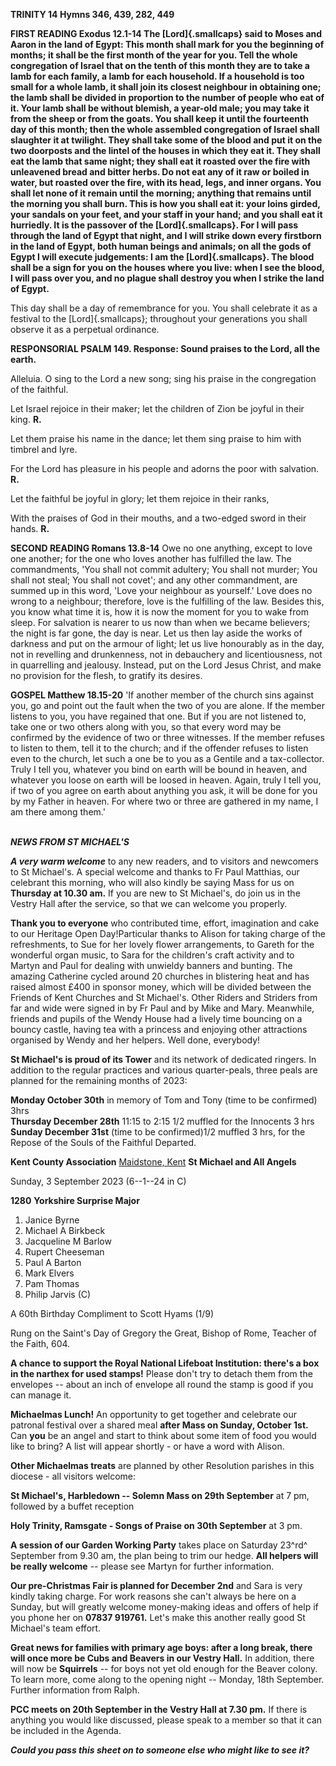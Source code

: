 **TRINITY 14 Hymns 346, 439, 282, 449**

**FIRST READING Exodus 12.1-14 The [Lord]{.smallcaps} said to Moses and
Aaron in the land of Egypt: This month shall mark for you the beginning
of months; it shall be the first month of the year for you. Tell the
whole congregation of Israel that on the tenth of this month they are to
take a lamb for each family, a lamb for each household. If a household
is too small for a whole lamb, it shall join its closest neighbour in
obtaining one; the lamb shall be divided in proportion to the number of
people who eat of it. Your lamb shall be without blemish, a year-old
male; you may take it from the sheep or from the goats. You shall keep
it until the fourteenth day of this month; then the whole assembled
congregation of Israel shall slaughter it at twilight. They shall take
some of the blood and put it on the two doorposts and the lintel of the
houses in which they eat it. They shall eat the lamb that same night;
they shall eat it roasted over the fire with unleavened bread and bitter
herbs. Do not eat any of it raw or boiled in water, but roasted over the
fire, with its head, legs, and inner organs. You shall let none of it
remain until the morning; anything that remains until the morning you
shall burn. This is how you shall eat it: your loins girded, your
sandals on your feet, and your staff in your hand; and you shall eat it
hurriedly. It is the passover of the [Lord]{.smallcaps}. For I will pass
through the land of Egypt that night, and I will strike down every
firstborn in the land of Egypt, both human beings and animals; on all
the gods of Egypt I will execute judgements: I am
the [Lord]{.smallcaps}. The blood shall be a sign for you on the houses
where you live: when I see the blood, I will pass over you, and no
plague shall destroy you when I strike the land of Egypt.**

This day shall be a day of remembrance for you. You shall celebrate it
as a festival to the [Lord]{.smallcaps}; throughout your generations you
shall observe it as a perpetual ordinance.

**RESPONSORIAL PSALM 149. Response: Sound praises to the Lord, all the
earth.**

Alleluia. O sing to the Lord a new song; sing his praise in the
congregation of the faithful.

Let Israel rejoice in their maker; let the children of Zion be joyful in
their king. **R.**

Let them praise his name in the dance; let them sing praise to him with
timbrel and lyre.

For the Lord has pleasure in his people and adorns the poor with
salvation. **R.**

Let the faithful be joyful in glory; let them rejoice in their ranks,

With the praises of God in their mouths, and a two-edged sword in their
hands. **R.**

**SECOND READING Romans 13.8-14** Owe no one anything, except to love
one another; for the one who loves another has fulfilled the law. The
commandments, 'You shall not commit adultery; You shall not murder; You
shall not steal; You shall not covet'; and any other commandment, are
summed up in this word, 'Love your neighbour as yourself.' Love does no
wrong to a neighbour; therefore, love is the fulfilling of the law.
Besides this, you know what time it is, how it is now the moment for you
to wake from sleep. For salvation is nearer to us now than when we
became believers; the night is far gone, the day is near. Let us then
lay aside the works of darkness and put on the armour of light; let us
live honourably as in the day, not in revelling and drunkenness, not in
debauchery and licentiousness, not in quarrelling and jealousy. Instead,
put on the Lord Jesus Christ, and make no provision for the flesh, to
gratify its desires.

**GOSPEL Matthew 18.15-20** 'If another member of the church sins
against you, go and point out the fault when the two of you are alone.
If the member listens to you, you have regained that one. But if you are
not listened to, take one or two others along with you, so that every
word may be confirmed by the evidence of two or three witnesses. If the
member refuses to listen to them, tell it to the church; and if the
offender refuses to listen even to the church, let such a one be to you
as a Gentile and a tax-collector. Truly I tell you, whatever you bind on
earth will be bound in heaven, and whatever you loose on earth will be
loosed in heaven. Again, truly I tell you, if two of you agree on earth
about anything you ask, it will be done for you by my Father in heaven.
For where two or three are gathered in my name, I am there among them.'

***\
NEWS FROM ST MICHAEL\'S***

***A very warm welcome*** to any new readers, and to visitors and
newcomers to St Michael\'s. A special welcome and thanks to Fr Paul
Matthias, our celebrant this morning, who will also kindly be saying
Mass for us on **Thursday at 10.30 am.** If you are new to St
Michael\'s, do join us in the Vestry Hall after the service, so that we
can welcome you properly.

**Thank you to everyone** who contributed time, effort, imagination and
cake to our Heritage Open Day!Particular thanks to Alison for taking
charge of the refreshments, to Sue for her lovely flower arrangements,
to Gareth for the wonderful organ music, to Sara for the children\'s
craft activity and to Martyn and Paul for dealing with unwieldy banners
and bunting. The amazing Catherine cycled around 20 churches in
blistering heat and has raised almost £400 in sponsor money, which will
be divided between the Friends of Kent Churches and St Michael\'s. Other
Riders and Striders from far and wide were signed in by Fr Paul and by
Mike and Mary. Meanwhile, friends and pupils of the Wendy House had a
lively time bouncing on a bouncy castle, having tea with a princess and
enjoying other attractions organised by Wendy and her helpers. Well
done, everybody!

**St Michael\'s is proud of its Tower** and its network of dedicated
ringers. In addition to the regular practices and various quarter-peals,
three peals are planned for the remaining months of 2023:

**Monday October 30th** in memory of Tom and Tony (time to be confirmed)
3hrs\
**Thursday December 28th** 11:15 to 2:15 1/2 muffled for the Innocents 3
hrs\
**Sunday December 31st** (time to be confirmed)1/2 muffled 3 hrs, for
the Repose of the Souls of the Faithful Departed.

**Kent County Association** [Maidstone,
Kent](https://dove.cccbr.org.uk/tower/12644#_blank) **St Michael and All
Angels**

Sunday, 3 September 2023 (6--1--24 in C)

**1280** **Yorkshire Surprise Major**

1. Janice Byrne
2. Michael A Birkbeck
3. Jacqueline M Barlow
4. Rupert Cheeseman
5. Paul A Barton
6. Mark Elvers
7. Pam Thomas
8. Philip Jarvis (C)

A 60th Birthday Compliment to Scott Hyams (1/9)

Rung on the Saint\'s Day of Gregory the Great, Bishop of Rome, Teacher
of the Faith, 604.

**A chance to support the Royal National Lifeboat Institution: there\'s
a box in the narthex for used stamps!** Please don\'t try to detach them
from the envelopes -- about an inch of envelope all round the stamp is
good if you can manage it.

**Michaelmas Lunch!** An opportunity to get together and celebrate our
patronal festival over a shared meal **after Mass on Sunday, October
1st.** Can **you** be an angel and start to think about some item of
food you would like to bring? A list will appear shortly - or have a
word with Alison.

**Other Michaelmas treats** are planned by other Resolution parishes in
this diocese - all visitors welcome:

**St Michael\'s, Harbledown -- Solemn Mass on 29th September** at 7
pm, followed by a buffet reception

**Holy Trinity, Ramsgate - Songs of Praise on 30th September** at 3
pm.

**A session of our Garden Working Party** takes place on Saturday 23^rd^
September from 9.30 am, the plan being to trim our hedge. **All helpers
will be really welcome** -- please see Martyn for further information.

**Our pre-Christmas Fair is planned for December 2nd** and Sara is
very kindly taking charge. For work reasons she can\'t always be here on
a Sunday, but will greatly welcome money-making ideas and offers of help
if you phone her on **07837 919761.** Let\'s make this another really
good St Michael\'s team effort.

**Great news for families with primary age boys: after a long break,
there will once more be Cubs and Beavers in our Vestry Hall.** In
addition, there will now be **Squirrels** -- for boys not yet old enough
for the Beaver colony. To learn more, come along to the opening night --
Monday, 18th September. Further information from Ralph.

**PCC meets on 20th September in the Vestry Hall at 7.30 pm.** If
there is anything you would like discussed, please speak to a member so
that it can be included in the Agenda.

***Could you pass this sheet on to someone else who might like to see
it?***
